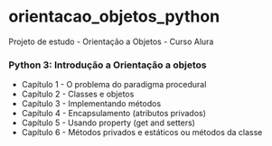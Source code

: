 # orientacao_objetos_python
Projeto de estudo - Orientação a Objetos - Curso Alura

### Python 3: Introdução a Orientação a objetos
* Capítulo 1 - O problema do paradigma procedural
* Capítulo 2 - Classes e objetos
* Capítulo 3 - Implementando métodos
* Capítulo 4 - Encapsulamento (atributos privados)
* Capítulo 5 - Usando property (get and setters)
* Capítulo 6 - Métodos privados e estáticos ou métodos da classe
